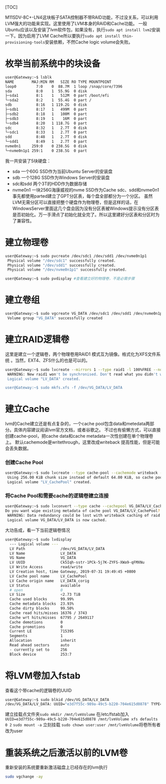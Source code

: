 [TOC]

M11SDV-8C+-LN4这块板子SATA控制器不带RAID功能，不过没关系，可以利用LVM强大的功能来实现。这里使用了LVM本身的RAID和Cache功能。
一般Ubuntu应该以及安装了lvm软件包，如果没有，执行`sudo apt install lvm2`安装一下。因为启用了LVM Cache所以要执行`sudo apt install thin-provisioning-tools`安装依赖，不然Cache logic volume会失败。

# 枚举当前系统中的块设备
```bash
user@Gateway:~$ lsblk
NAME        MAJ:MIN RM   SIZE RO TYPE MOUNTPOINT
loop0         7:0    0  88.7M  1 loop /snap/core/7396
sda           8:0    1  55.9G  0 disk
├─sda1        8:1    1   512M  0 part /boot/efi
└─sda2        8:2    1  55.4G  0 part /
sdb           8:16   1 119.2G  0 disk
├─sdb1        8:17   1   499M  0 part
├─sdb2        8:18   1   100M  0 part
├─sdb3        8:19   1    16M  0 part
└─sdb4        8:20   1 118.7G  0 part
sdc           8:32   1   2.7T  0 disk
└─sdc1        8:33   1   2.7T  0 part
sdd           8:48   1   2.7T  0 disk
└─sdd1        8:49   1   2.7T  0 part
nvme0n1     259:0    0 238.5G  0 disk
└─nvme0n1p1 259:1    0 238.5G  0 part
```
我一共安装了5块硬盘：
- sda 一个60G SSD作为当前Ubuntu Server的安装盘
- sdb 一个128G SSD作为Windows Server的安装盘
- sdc和sdd 两个3T的HDD作为数据存储
- nvme0n1 一块256G海康威视的nvme SSD作为Cache
sdc、sdd和nvme0n1事先都使用parted建立了GPT分区表，每个盘全部都分为一个分区。
虽然LVM无需分区可以直接把整个硬盘作为物理卷，但是这样的话，在WindowsServer里面这几个盘会因为没有分区表被Windows提示没有分区表是否初始化。万一手滑点了初始化就全完了。所以这里建好分区表和分区时为了兼容性。

# 建立物理卷
```bash
user@Gateway:~$ sudo pvcreate /dev/sdc1 /dev/sdd1 /dev/nvme0n1p1
 Physical volume "/dev/sdc1" successfully created.
 Physical volume "/dev/sdd1" successfully created.
 Physical volume "/dev/nvme0n1p1" successfully created.

user@Gateway:~$ sudo pvdisplay #查看建立好的物理卷，不是必需步骤
```

# 建立卷组
```bash
user@Gateway:~$ sudo vgcreate VG_DATA /dev/sdc1 /dev/sdd1 /dev/nvme0n1p1
 Volume group "VG_DATA" successfully created
```
# 建立RAID逻辑卷
这里是建立一个逻辑卷，两个物理卷用RAID1 模式互为镜像。格式化为XFS文件系统 。当然，EXT4、ZFS什么的也是可以的。
```bash
user@Gateway:~$ sudo lvcreate --mirrors 1 --type raid1 -l 100%FREE --nosync -n LV_DATA VG_DATA
 WARNING: New raid1 won't be synchronised. Don't read what you didn't write!
 Logical volume "LV_DATA" created.

user@Gateway:~$ sudo mkfs.xfs -f /dev/VG_DATA/LV_DATA
```

# 建立Cache
lvm的Cache建立还是有点复杂的，一个cache pool包含data和metedata两部分。具体内容建议阅读lvm官方文档，或者谷歌之。
不过也有偷懒方式，可以直接创建cache-pool，把cache data和cache metadata一次性创建在单个物理卷上。
默认cachemode是writethrough，这里改成writeback 提高性能，但是可能会丢失数据。
### 创建Cache Pool
```bash
user@Gateway:~$ sudo lvcreate --type cache-pool --cachemode writeback --name LV_CachePool -l 100%FREE VG_DATA /dev/nvme0n1p1
 Using 256.00 KiB chunk size instead of default 64.00 KiB, so cache pool has less than 1000000 chunks.
 Logical volume "LV_CachePool" created.
```
### 将Cache Pool和需要cache的逻辑卷建立连接
```bash
user@Gateway:~$ sudo lvconvert --type cache --cachepool VG_DATA/LV_CachePool VG_DATA/LV_DATA
Do you want wipe existing metadata of cache pool VG_DATA/LV_CachePool? [y/n]: y
 WARNING: Data redundancy could be lost with writeback caching of raid logical volume!
 Logical volume VG_DATA/LV_DATA is now cached.
```

大功告成，看一下当前逻辑卷情况
```bash
user@Gateway:~$ sudo lvdisplay
  --- Logical volume ---
  LV Path                /dev/VG_DATA/LV_DATA
  LV Name                LV_DATA
  VG Name                VG_DATA
  LV UUID                Ck5Iqh-sstr-1PCk-5j7K-ZYFS-XWa9-qFMXNu
  LV Write Access        read/write
  LV Creation host, time Gateway, 2019-07-31 19:49:45 +0800
  LV Cache pool name     LV_CachePool
  LV Cache origin name   LV_DATA_corig
  LV Status              available
  # open                 0
  LV Size                <2.73 TiB
  Cache used blocks      99.99%
  Cache metadata blocks  23.93%
  Cache dirty blocks     99.50%
  Cache read hits/misses 16376 / 3743
  Cache wrt hits/misses  67795 / 2649117
  Cache demotions        0
  Cache promotions       0
  Current LE             715395
  Segments               1
  Allocation             inherit
  Read ahead sectors     auto
  - currently set to     256
  Block device           253:7
```

# 将LVM卷加入fstab
查看这个带cache的逻辑卷的UUID
```bash
user@Gateway:~$ sudo blkid /dev/VG_DATA/LV_DATA
/dev/VG_DATA/LV_DATA: UUID="e3d7f55c-989a-49c5-b220-704e615d0878" TYPE="xfs"
```
建立挂载点文件夹`sudo mkdir /mnt/lvmVolume`
在/etc/fstab加入
`UUID=e3d7f55c-989a-49c5-b220-704e615d0878 /mnt/lvmVolume xfs defaults 0 2`
`sudo mount -a` 立刻挂载
`sudo chown user:user /mnt/lvmVolume`将卷所有者改为user

# 重装系统之后激活以前的LVM卷
重新安装的系统要重新激活磁盘上已经存在的lvm执行
```bash
sudo vgchange -ay
```